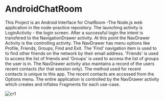 # AndroidChatRoom
This Project is an Android Interface for ChatRoom -The Node.js web application in the node-practice repository.
The launching activity is LoginActivity - the login screen. After a successful login the intent is transfered to the NavigationDrawer activity. 
At this point the NavDrawer Activity is the controlling activity. The NavDrawer has menu options like Profile, Friends, Groups, Find and Exit.
The 'Find' navigation item is used to to find other friends on the network by their email address. 
'Friends' is used to access the list of friends and 'Groups' is used to access the list of groups the user is in. 
The NavDrawer activity also maintains a record of the users recent contacts (for that session only). 
The method used for recent contacts is unique to this app. The recent contacts are accessed from the Options menu.
The entire application is controlled by the NavDrawer activity which creates and inflates Fragments for each use-case.


![cr1](https://cloud.githubusercontent.com/assets/15708321/16393370/835b487c-3c7e-11e6-8ce4-8f9a2859d5ee.JPG)
